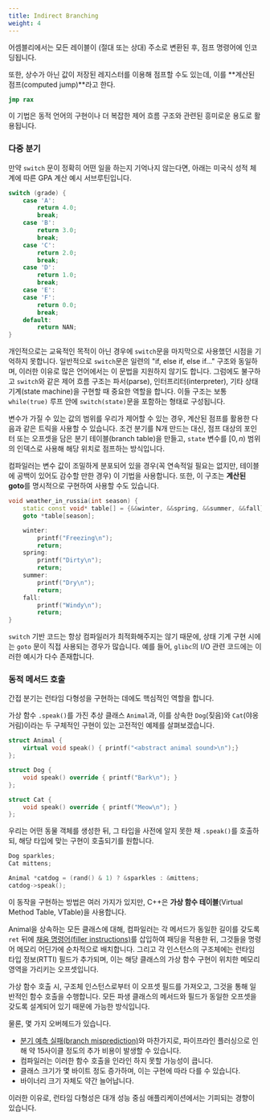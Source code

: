 ```yaml
---
title: Indirect Branching
weight: 4
---
```


어셈블리에서는 모든 레이블이 (절대 또는 상대) 주소로 변환된 후, 점프 명령어에 인코딩됩니다.

또한, 상수가 아닌 값이 저장된 레지스터를 이용해 점프할 수도 있는데, 이를 **계산된 점프(computed jump)**라고 한다.

```nasm
jmp rax
```

이 기법은 동적 언어의 구현이나 더 복잡한 제어 흐름 구조와 관련된 흥미로운 용도로 활용됩니다.

### 다중 분기

만약 `switch` 문이 정확히 어떤 일을 하는지 기억나지 않는다면, 아래는 미국식 성적 체계에 따른 GPA 계산 예시 서브루틴입니다.

```cpp
switch (grade) {
    case 'A':
        return 4.0;
        break;
    case 'B':
        return 3.0;
        break;
    case 'C':
        return 2.0;
        break;
    case 'D':
        return 1.0;
        break;
    case 'E':
    case 'F':
        return 0.0;
        break;
    default:
        return NAN;
}
```

개인적으로는 교육적인 목적이 아닌 경우에 `switch`문을 마지막으로 사용했던 시점을 기억하지 못합니다. 일반적으로 `switch`문은 일련의 "if, else if, else if..." 구조와 동일하며, 이러한 이유로 많은 언어에서는 이 문법을 지원하지 않기도 합니다. 그럼에도 불구하고 `switch`와 같은 제어 흐름 구조는 파서(parse), 인터프리터(interpreter), 기타 상태 기계(state machine)을 구현할 때 중요한 역할을 합니다. 이들 구조는 보통 `while(true)` 루프 안에 `switch(state)`문을 포함하는 형태로 구성됩니다.

변수가 가질 수 있는 값의 범위를 우리가 제어할 수 있는 경우, 계산된 점프를 활용한 다음과 같은 트릭을 사용할 수 있습니다. 조건 분기를 N개 만드는 대신, 점프 대상의 포인터 또는 오프셋을 담은 분기 테이블(branch table)을 만들고, `state` 변수를 $[0, n)$ 범위의 인덱스로 사용해 해당 위치로 점프하는 방식입니다.

컴파일러는 변수 값이 조밀하게 분포되어 있을 경우(꼭 연속적일 필요는 없지만, 테이블에 공백이 있어도 감수할 만한 경우) 이 기법을 사용합니다. 또한, 이 구조는 **계산된 goto**를 명시적으로 구현하여 사용할 수도 있습니다.

```cpp
void weather_in_russia(int season) {
    static const void* table[] = {&&winter, &&spring, &&summer, &&fall};
    goto *table[season];

    winter:
        printf("Freezing\n");
        return;
    spring:
        printf("Dirty\n");
        return;
    summer:
        printf("Dry\n");
        return;
    fall:
        printf("Windy\n");
        return;
}
```

`switch` 기반 코드는 항상 컴파일러가 최적화해주지는 않기 때문에, 상태 기계 구현 시에는 `goto` 문이 직접 사용되는 경우가 많습니다. 예를 들어, `glibc`의 I/O 관련 코드에는 이러한 예시가 다수 존재합니다.

### 동적 메서드 호출

간접 분기는 런타임 다형성을 구현하는 데에도 핵심적인 역할을 합니다.

가상 함수 `.speak()`를 가진 추상 클래스 `Animal`과, 이를 상속한 `Dog`(짖음)와 `Cat`(야옹거림)이라는 두 구체적인 구현이 있는 고전적인 예제를 살펴보겠습니다.

```cpp
struct Animal {
    virtual void speak() { printf("<abstract animal sound>\n");}
};

struct Dog {
    void speak() override { printf("Bark\n"); }
};

struct Cat {
    void speak() override { printf("Meow\n"); }
};
```

우리는 어떤 동물 객체를 생성한 뒤, 그 타입을 사전에 알지 못한 채 `.speak()`를 호출하되, 해당 타입에 맞는 구현이 호출되기를 원합니다.

```c++
Dog sparkles;
Cat mittens;

Animal *catdog = (rand() & 1) ? &sparkles : &mittens;
catdog->speak();
```

이 동작을 구현하는 방법은 여러 가지가 있지만, C++은 **가상 함수 테이블**(Virtual Method Table, VTable)을 사용합니다.

Animal을 상속하는 모든 클래스에 대해, 컴파일러는 각 메서드가 동일한 길이를 갖도록 `ret` 뒤에 [채움 명령어(filler instructions)](../layout)를 삽입하여 패딩을 적용한 뒤, 그것들을 명령어 메모리 어딘가에 순차적으로 배치합니다. 그리고 각 인스턴스의 구조체에는 런타임 타입 정보(RTTI) 필드가 추가되며, 이는 해당 클래스의 가상 함수 구현이 위치한 메모리 영역을 가리키는 오프셋입니다.

가상 함수 호출 시, 구조체 인스턴스로부터 이 오프셋 필드를 가져오고, 그것을 통해 일반적인 함수 호출을 수행합니다. 모든 파생 클래스의 메서드와 필드가 동일한 오프셋을 갖도록 설계되어 있기 때문에 가능한 방식입니다.

물론, 몇 가지 오버헤드가 있습니다.

- [분기 예측 실패(branch misprediction)](/hpc/pipelining)와 마찬가지로, 파이프라인 플러싱으로 인해 약 15사이클 정도의 추가 비용이 발생할 수 있습니다.
- 컴파일러는 이러한 함수 호출을 인라인 하지 못할 가능성이 큽니다.
- 클래스 크기가 몇 바이트 정도 증가하며, 이는 구현에 따라 다를 수 있습니다.
- 바이너리 크기 자체도 약간 늘어납니다.

이러한 이유로, 런타임 다형성은 대개 성능 중심 애플리케이션에서는 기피되는 경향이 있습니다.
